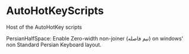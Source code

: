 # AutoHotKeyScripts
Host of the AutoHotKey scripts

PersianHalfSpace:
Enable Zero-width non-joiner (نیم فاصله) on windows' non Standard Persian Keyboard layout.
